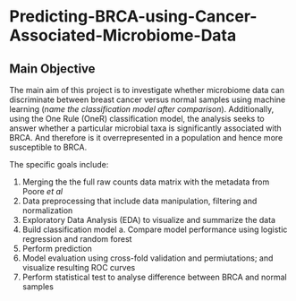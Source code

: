 # Predicting-BRCA-using-Cancer-Associated-Microbiome-Data

## Main Objective
The main aim of this project is to investigate whether microbiome data can discriminate between breast cancer versus normal samples using machine learning (*name the classification model after comparison*). Additionally, using the One Rule (OneR) classification model, the analysis seeks to answer whether a particular microbial taxa is significantly associated with BRCA. And therefore is it overrepresented in a population and hence more susceptible to BRCA.

The specific goals include:
1. Merging the the full raw counts data matrix with the metadata from Poore *et al*
2. Data preprocessing that include data manipulation, filtering and normalization
3. Exploratory Data Analysis (EDA) to visualize and summarize the data
4. Build classification model
    a. Compare model performance using logistic regression and random forest
6. Perform prediction
7. Model evaluation using cross-fold validation and permiutations; and visualize resulting ROC curves
8. Perform statistical test to analyse difference between BRCA and normal samples

